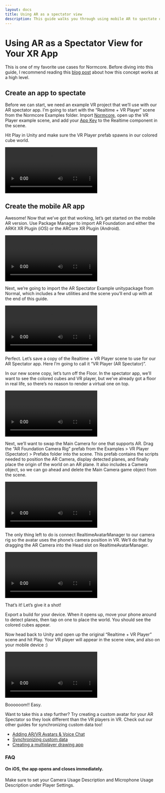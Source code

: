 ```yaml
---
layout: docs
title: Using AR as a spectator view
description: This guide walks you through using mobile AR to spectate on XR applications.
---
```

# Using AR as a Spectator View for Your XR App

This is one of my favorite use cases for Normcore. Before diving into this guide, I recommend reading this [blog post](https://www.normalvr.com/blog/using-ar-to-see-into-the-vr-world/) about how this concept works at a high level.


## Create an app to spectate
Before we can start, we need an example VR project that we’ll use with our AR spectator app. I’m going to start with the “Realtime + VR Player” scene from the Normcore Examples folder. Import [Normcore](https://normcore.io/download), open up the VR Player example scene, and add your [App Key](https://normcore.io/dashboard) to the Realtime component in the scene.

Hit Play in Unity and make sure the VR Player prefab spawns in our colored cube world.

![](./using-ar-as-a-spectator-view/welcome.mp4 "Hello, world!")

## Create the mobile AR app

Awesome! Now that we’ve got that working, let’s get started on the mobile AR version. Use Package Manager to import AR Foundation and either the ARKit XR Plugin (iOS) or the ARCore XR Plugin (Android).

![](./using-ar-as-a-spectator-view/add-ar-foundation-and-arkit.mp4 "Adding AR Foundation and ARKit via the Package Manager.")

Next, we’re going to import the <a :href="$withBase('/downloads/Normcore%20AR%20Spectator.unitypackage')">AR Spectator Example</a> unitypackage from Normal, which includes a few utilities and the scene you’ll end up with at the end of this guide.

![](./using-ar-as-a-spectator-view/import-normcore-ar-unitypackage.mp4  "Importing the 'AR Foundation Example' Unity package.")

Perfect. Let’s save a copy of the Realtime + VR Player scene to use for our AR Spectator app. Here I’m going to call it “VR Player (AR Spectator)”.

In our new scene copy, let’s turn off the Floor. In the spectator app, we’ll want to see the colored cubes and VR player, but we’ve already got a floor in real life, so there’s no reason to render a virtual one on top.

![](./using-ar-as-a-spectator-view/copy-scene-disable-floor.mp4 "Disable the Floor object, and then save the scene.")

Next, we’ll want to swap the Main Camera for one that supports AR. Drag the “AR Foundation Camera Rig” prefab from the Examples > VR Player (Spectator) > Prefabs folder into the scene. This prefab contains the scripts needed to position the AR Camera, display detected planes, and finally place the origin of the world on an AR plane. It also includes a Camera object, so we can go ahead and delete the Main Camera game object from the scene.

![](./using-ar-as-a-spectator-view/add-ar-camera-rig.mp4 "Drag in the 'AR Foundation Camera Rig' prefab, and delete your existing Main Camera.")

The only thing left to do is connect RealtimeAvatarManager to our camera rig so the avatar uses the phone’s camera position in VR. We’ll do that by dragging the AR Camera into the Head slot on RealtimeAvatarManager.

![](./using-ar-as-a-spectator-view/connect-camera-to-avatar-manager.mp4 "Drag the 'AR Camera' under the AR Foundation Camera Rig into the Head transform on Realtime Avatar Manager.")

That’s it! Let’s give it a shot!

Export a build for your device. When it opens up, move your phone around to detect planes, then tap on one to place the world. You should see the colored cubes appear.

Now head back to Unity and open up the original “Realtime + VR Player” scene and hit Play. Your VR player will appear in the scene view, and also on your mobile device :)

![](./using-ar-as-a-spectator-view/test-it-out.mp4 "It works!")

Boooooom!! Easy.

Want to take this a step further? Try creating a custom avatar for your AR Spectator so they look different than the VR players in VR. Check out our other guides for synchronizing custom data too!

- [Adding AR/VR Avatars & Voice Chat](./adding-vr-ar-avatars)
- [Synchronizing custom data](../core-concepts/synchronizing-custom-data)
- [Creating a multiplayer drawing app](./creating-a-multiplayer-drawing-app)

### FAQ

#### On iOS, the app opens and closes immediately.
Make sure to set your Camera Usage Description and Microphone Usage Description under Player Settings.
